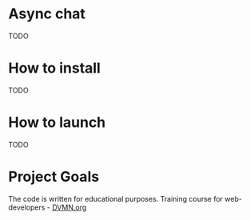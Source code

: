 # Async chat
TODO
# How to install
TODO
# How to launch
TODO
# Project Goals
The code is written for educational purposes. Training course for web-developers - [DVMN.org](https://dvmn.org)
